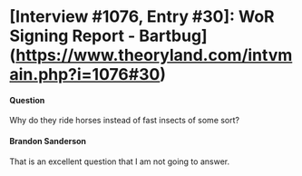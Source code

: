 # [Interview #1076, Entry #30]: WoR Signing Report - Bartbug](https://www.theoryland.com/intvmain.php?i=1076#30)

#### Question

Why do they ride horses instead of fast insects of some sort?

#### Brandon Sanderson

That is an excellent question that I am not going to answer.

